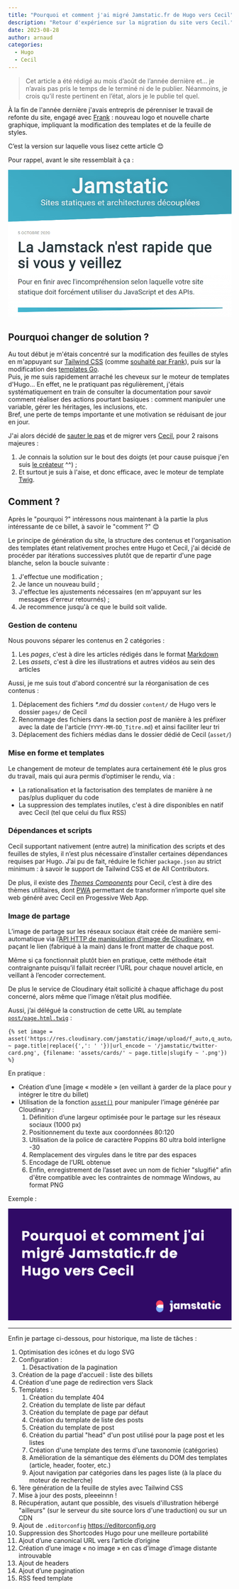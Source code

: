 ```yaml
---
title: "Pourquoi et comment j'ai migré Jamstatic.fr de Hugo vers Cecil"
description: "Retour d'expérience sur la migration du site vers Cecil."
date: 2023-08-28
author: arnaud
categories:
  - Hugo
  - Cecil
---
```


> Cet article a été rédigé au mois d’août de l’année dernière et… je n’avais pas pris le temps de le terminé ni de le publier. Néanmoins, je crois qu’il reste pertinent en l’état, alors je le publie tel quel.

À la fin de l'année dernière j'avais entrepris de pérenniser le travail de refonte du site, engagé avec [Frank](https://frank.taillandier.me) : nouveau logo et nouvelle charte graphique, impliquant la modification des templates et de la feuille de styles.

C’est la version sur laquelle vous lisez cette article 😊

Pour rappel, avant le site ressemblait à ça :

![Capture d’écran de la v1 de Jamstatic.fr](../../assets/images/jamstatic-v1-screenshot.png "[Capture d’écran de la v1 de Jamstatic.fr](https://web.archive.org/web/20201012071702/https://jamstatic.fr/)")

## Pourquoi changer de solution ?

Au tout début je m'étais concentré sur la modification des feuilles de styles en m'appuyant sur [Tailwind CSS](https://tailwindcss.com/) (comme [souhaité par Frank](https://github.com/jamstatic/jamstatic-fr/pull/255)), puis sur la modification des [templates Go](https://gohugo.io/templates/introduction/).  
Puis, je me suis rapidement arraché les cheveux sur le moteur de templates d'Hugo... En effet, ne le pratiquant pas régulièrement, j'étais systématiquement en train de consulter la documentation pour savoir comment réaliser des actions pourtant basiques : comment manipuler une variable, gérer les héritages, les inclusions, etc.  
Bref, une perte de temps importante et une motivation se réduisant de jour en jour.

J'ai alors décidé de [sauter le pas](https://github.com/jamstatic/jamstatic-fr/pull/343) et de migrer vers [Cecil](https://cecil.app/), pour 2 raisons majeures :

1. Je connais la solution sur le bout des doigts (et pour cause puisque j'en suis [le créateur](https://arnaudligny.fr/blog/cecil-mon-generateur-de-site-statique/) ^^) ;
2. Et surtout je suis à l'aise, et donc efficace, avec le moteur de template [Twig](https://twig.symfony.com/).

## Comment ?

Après le "pourquoi ?" intéressons nous maintenant à la partie la plus intéressante de ce billet, à savoir le "comment ?" 😊

Le principe de génération du site, la structure des contenus et l'organisation des templates étant relativement proches entre Hugo et Cecil, j'ai décidé de procéder par itérations successives plutôt que de repartir d'une page blanche, selon la boucle suivante :

1. J'effectue une modification ;
2. Je lance un nouveau build ;
3. J'effectue les ajustements nécessaires (en m'appuyant sur les messages d'erreur retournés) ;
4. Je recommence jusqu'à ce que le build soit valide.

### Gestion de contenu

Nous pouvons séparer les contenus en 2 catégories :

1. Les *pages*, c'est à dire les articles rédigés dans le format [Markdown](https://fr.m.wikipedia.org/wiki/Markdown)
2. Les *assets*, c'est à dire les illustrations et autres vidéos au sein des articles

Aussi, je me suis tout d'abord concentré sur la réorganisation de ces contenus :

1. Déplacement des fichiers _*.md_ du dossier `content/` de Hugo vers le dossier `pages/` de Cecil
2. Renommage des fichiers dans la section _post_ de manière à les préfixer avec la date de l'article (`YYYY-MM-DD_Titre.md`) et ainsi faciliter leur tri
3. Déplacement des fichiers médias dans le dossier dédié de Cecil (`asset/`)

### Mise en forme et templates

Le changement de moteur de templates aura certainement été le plus gros du travail, mais qui aura permis d’optimiser le rendu, via :

- La rationalisation et la factorisation des templates de manière à ne pas/plus dupliquer du code
- La suppression des templates inutiles, c'est à dire disponibles en natif avec Cecil (tel que celui du flux RSS)

### Dépendances et scripts

Cecil supportant nativement (entre autre) la minification des scripts et des feuilles de styles, il n’est plus nécessaire d’installer certaines dépendances requises par Hugo. J’ai pu de fait, réduire le fichier `package.json` au strict minimum : à savoir le support de Tailwind CSS et de All Contributors.

De plus, il existe des [*Themes Components*](https://cecil.app/themes/components/) pour Cecil, c’est à dire des thèmes utilitaires, dont [PWA](https://github.com/Cecilapp/theme-pwa#readme) permettant de transformer n’importe quel site web généré avec Cecil en Progessive Web App.

### Image de partage

L’image de partage sur les réseaux sociaux était créée de manière semi-automatique via l’[API HTTP de manipulation d’image de Cloudinary](https://cloudinary.com/documentation/transformation_reference#l_text), en paçant le lien (fabriqué à la main) dans le front matter de chaque post.

Même si ça fonctionnait plutôt bien en pratique, cette méthode était contraignante puisqu’il fallait recréer l’URL pour chaque nouvel article, en veillant à l’encoder correctement.

De plus le service de Cloudinary était sollicité à chaque affichage du post concerné, alors même que l’image n’était plus modifiée.

Aussi, j’ai délégué la construction de cette URL au template [`post/page.html.twig`](https://github.com/jamstatic/jamstatic-fr/blob/master/layouts/post/page.html.twig#L1) :

```twig
{% set image = asset('https://res.cloudinary.com/jamstatic/image/upload/f_auto,q_auto/w_1100,c_fit,co_white,g_north_west,x_80,y_120,l_text:poppins_80_ultrabold_line_spacing_-30:' ~ page.title|replace({',': ' '})|url_encode ~ '/jamstatic/twitter-card.png', {filename: 'assets/cards/' ~ page.title|slugify ~ '.png'}) %}
```

En pratique :

- Création d’une [image « modèle » (en veillant à garder de la place pour y intégrer le titre du billet)
- Utilisation de la fonction [`asset()`](https://cecil.app/documentation/templates/#asset) pour manipuler l’image générée par Cloudinary :
  1. Définition d’une largeur optimisée pour le partage sur les réseaux sociaux (1000 px)
  2. Positionnement du texte aux coordonnées 80:120
  3. Utilisation de la police de caractère Poppins 80 ultra bold interligne -30
  4. Remplacement des virgules dans le titre par des espaces
  5. Encodage de l’URL obtenue
  6. Enfin, enregistrement de l’asset avec un nom de fichier "slugifié" afin d'être compatible avec les contraintes de nommage Windows, au format PNG

Exemple :

![Exemple d’une Twitter Card](../../assets/images/twitter-card-example.png "Exemple d’une Twitter Card")

---

Enfin je partage ci-dessous, pour historique, ma liste de tâches :

1. Optimisation des icônes et du logo SVG
2. Configuration :
   1. Désactivation de la pagination
3. Création de la page d'accueil : liste des billets
4. Création d'une page de redirection vers Slack
5. Templates :
   1. Création du template 404
   2. Création du template de liste par défaut
   3. Création du template de page par défaut
   4. Création du template de liste des posts
   5. Création du template de post
   6. Création du partial "head" d'un post utilisé pour la page post et les listes
   7. Création d'une template des terms d'une taxonomie (catégories)
   8. Amélioration de la sémantique des éléments du DOM des templates (article, header, footer, etc.)
   9. Ajout navigation par catégories dans les pages liste (à la place du moteur de recherche)
6. 1ère génération de la feuille de styles avec Tailwind CSS
7. Mise à jour des posts, pleeeinnn !
8. Récupération, autant que possible, des visuels d'illustration hébergé "ailleurs" (sur le serveur du site source lors d'une traduction) ou sur un CDN
9. Ajout de `.editorconfig` https://editorconfig.org
10. Suppression des Shortcodes Hugo pour une meilleure portabilité
11. Ajout d’une canonical URL vers l’article d’origine
12. Création d’une image « no image » en cas d’image d’image distante introuvable
13. Ajout de headers
14. Ajout d’une pagination
15. RSS feed template
